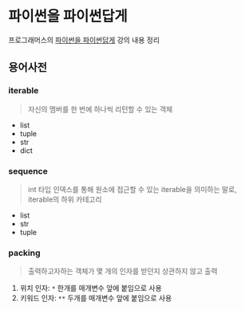 # 파이썬을 파이썬답게
프로그래머스의 [파이썬을 파이썬답게](https://programmers.co.kr/learn/courses/4008) 강의 내용 정리

## 용어사전
### iterable
> 자신의 멤버를 한 번에 하나씩 리턴할 수 있는 객체
* list
* tuple
* str
* dict

### sequence
> int 타입 인덱스를 통해 원소에 접근할 수 있는 iterable을 의미하는 말로, iterable의 하위 카테고리
* list
* str
* tuple

### packing
> 출력하고자하는 객체가 몇 개의 인자를 받던지 상관하지 않고 출력
1) 위치 인자: ```*``` 한개를 매개변수 앞에 붙임으로 사용
2) 키워드 인자: ```**``` 두개를 매개변수 앞에 붙임으로 사용

